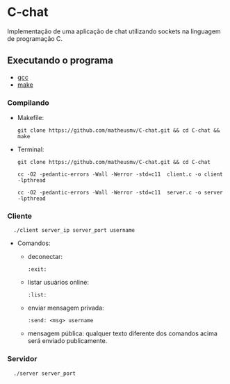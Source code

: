 # C-chat

Implementação de uma aplicação de chat utilizando sockets na linguagem de programação C.

## Executando o programa

 - [gcc](https://gcc.gnu.org/)
 - [make](https://www.gnu.org/software/make/)

### Compilando

 - Makefile:

       git clone https://github.com/matheusmv/C-chat.git && cd C-chat && make

 - Terminal:

       git clone https://github.com/matheusmv/C-chat.git && cd C-chat
      
       cc -O2 -pedantic-errors -Wall -Werror -std=c11  client.c -o client -lpthread
      
       cc -O2 -pedantic-errors -Wall -Werror -std=c11  server.c -o server -lpthread

### Cliente

      ./client server_ip server_port username
      
 - Comandos:
 
      - deconectar:

            :exit:
            
      - listar usuários online:

            :list:

      - enviar mensagem privada:

            :send: <msg> username
   
      - mensagem pública: qualquer texto diferente dos comandos acima será enviado publicamente.

### Servidor

      ./server server_port
